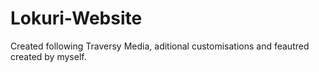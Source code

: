# Lokuri-Website

Created following Traversy Media, aditional customisations and feautred created by myself.
